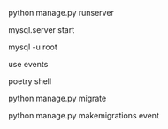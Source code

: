 python manage.py runserver

mysql.server start

mysql -u root

use events

poetry shell

python manage.py migrate

python manage.py makemigrations event

